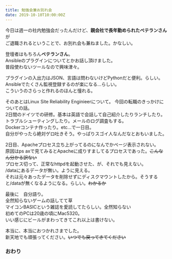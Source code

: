 ```yaml
---
title: 勉強会兼お別れ会
date: 2019-10-10T10:00:00Z
---
```


今日は週一の社内勉強会だったんだけど、**親会社で長年勤められたベテランさん**が  
ご退職されるということで、お別れ会も兼ねました。かなしい。  

登壇者はもちろん**ベテランさん**。  
Ansibleのプラグインについてとかお話し頂けました。  
普段使わないツールなので興味津々。  

プラグインの入出力はJSON、言語は問わないけどPythonだと便利。らしい。  
Ansibleでたくさん監視登録するのが楽になる…らしい。  
こういうのさらっと作れるのほんと憧れる。  

そのあとはLinux Site Reliability Enginieerについて。
今回の転職のきっかけについての話。  
2日間のドイツでの研修。基本は英語で会話して自己紹介したりランチしたり。  
トラブルシューティングしたり。メールのログ調査もする。  
Dockerコンテナ作ったり。etc...で一日目。  
自分がやったら絶対ゲロ吐きそう。やっぱりスゴイ人なんだなとおもいました。  

2日目、Apacheプロセス立ち上がってるのになんでかページ表示されない。  
原因はps axで見てみるとApacheに成りすましてるプロセスであった。~~こんなん分かる訳ない~~  
プロセス切って、正常なhttpdを起動させた、が、それでも見えない。  
/dataにあるデータが無い。ように見える。  
それは元々あったデータを削除せずにディスクマウントしたから。そうすると/dataが無くなるようになる。らしい。~~わかるか~~  

最後に　自分語り。  
全然知らないゲームの話してて草  
マイコンBASICという雑誌を愛読してたらしい。全然知らない  
初めてのPCは20歳の頃にMac5320。  
いい感じにビールがまわってきてこれ以上は書けない。  

本当に、本当におつかれさまでした。  
新天地でも頑張ってください。~~いつでも戻ってきてください~~

### おわり
